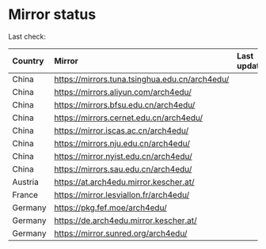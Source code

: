 <script src="./time.js"></script>
# Mirror status
Last check: <script type="text/javascript">localize(1716452603.0603106);</script>

|Country|Mirror|Last update|
|:------|:-----|:----------|
|China|https://mirrors.tuna.tsinghua.edu.cn/arch4edu/|<script type="text/javascript">localize(1716402743);</script>|
|China|https://mirrors.aliyun.com/arch4edu/|<script type="text/javascript">localize(1716402743);</script>|
|China|https://mirrors.bfsu.edu.cn/arch4edu/|<script type="text/javascript">localize(1716402743);</script>|
|China|https://mirrors.cernet.edu.cn/arch4edu/|<script type="text/javascript">localize(1716402743);</script>|
|China|https://mirror.iscas.ac.cn/arch4edu/|<script type="text/javascript">localize(1716402743);</script>|
|China|https://mirrors.nju.edu.cn/arch4edu/|<script type="text/javascript">localize(1716402743);</script>|
|China|https://mirror.nyist.edu.cn/arch4edu/|<script type="text/javascript">localize(1716402743);</script>|
|China|https://mirrors.sau.edu.cn/arch4edu/|<script type="text/javascript">localize(1716402743);</script>|
|Austria|https://at.arch4edu.mirror.kescher.at/|<script type="text/javascript">localize(1716402743);</script>|
|France|https://mirror.lesviallon.fr/arch4edu/|<script type="text/javascript">localize(1716402743);</script>|
|Germany|https://pkg.fef.moe/arch4edu/|<script type="text/javascript">localize(1716402743);</script>|
|Germany|https://de.arch4edu.mirror.kescher.at/|<script type="text/javascript">localize(1716402743);</script>|
|Germany|https://mirror.sunred.org/arch4edu/|<script type="text/javascript">localize(1716402743);</script>|

<script src="./tablefilter/tablefilter.js"></script>
<script src="./table.js"></script>
